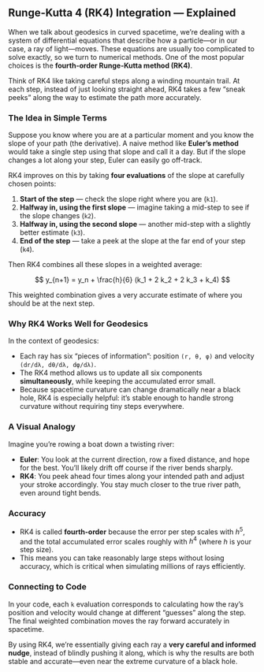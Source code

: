 ## Runge-Kutta 4 (RK4) Integration — Explained

When we talk about geodesics in curved spacetime, we’re dealing with a system of differential equations that describe how a particle—or in our case, a ray of light—moves. These equations are usually too complicated to solve exactly, so we turn to numerical methods. One of the most popular choices is the **fourth-order Runge-Kutta method (RK4)**.

Think of RK4 like taking careful steps along a winding mountain trail. At each step, instead of just looking straight ahead, RK4 takes a few “sneak peeks” along the way to estimate the path more accurately.

### The Idea in Simple Terms

Suppose you know where you are at a particular moment and you know the slope of your path (the derivative). A naive method like **Euler’s method** would take a single step using that slope and call it a day. But if the slope changes a lot along your step, Euler can easily go off-track.

RK4 improves on this by taking **four evaluations** of the slope at carefully chosen points:

1. **Start of the step** — check the slope right where you are (`k1`).
2. **Halfway in, using the first slope** — imagine taking a mid-step to see if the slope changes (`k2`).
3. **Halfway in, using the second slope** — another mid-step with a slightly better estimate (`k3`).
4. **End of the step** — take a peek at the slope at the far end of your step (`k4`).

Then RK4 combines all these slopes in a weighted average:

$$
y_{n+1} = y_n + \frac{h}{6} (k_1 + 2 k_2 + 2 k_3 + k_4)
$$

This weighted combination gives a very accurate estimate of where you should be at the next step.

### Why RK4 Works Well for Geodesics

In the context of geodesics:

* Each ray has six “pieces of information”: position `(r, θ, φ)` and velocity `(dr/dλ, dθ/dλ, dφ/dλ)`.
* The RK4 method allows us to update all six components **simultaneously**, while keeping the accumulated error small.
* Because spacetime curvature can change dramatically near a black hole, RK4 is especially helpful: it’s stable enough to handle strong curvature without requiring tiny steps everywhere.

### A Visual Analogy

Imagine you’re rowing a boat down a twisting river:

* **Euler**: You look at the current direction, row a fixed distance, and hope for the best. You’ll likely drift off course if the river bends sharply.
* **RK4**: You peek ahead four times along your intended path and adjust your stroke accordingly. You stay much closer to the true river path, even around tight bends.

### Accuracy

* RK4 is called **fourth-order** because the error per step scales with $h^5$, and the total accumulated error scales roughly with $h^4$ (where $h$ is your step size).
* This means you can take reasonably large steps without losing accuracy, which is critical when simulating millions of rays efficiently.

### Connecting to Code

In your code, each `k` evaluation corresponds to calculating how the ray’s position and velocity would change at different “guesses” along the step. The final weighted combination moves the ray forward accurately in spacetime.

By using RK4, we’re essentially giving each ray a **very careful and informed nudge**, instead of blindly pushing it along, which is why the results are both stable and accurate—even near the extreme curvature of a black hole.